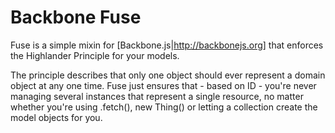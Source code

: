 # Backbone Fuse

Fuse is a simple mixin for [Backbone.js|http://backbonejs.org] that enforces the Highlander Principle for your models.

The principle describes that only one object should ever represent a domain object at any one time. Fuse just ensures that - based on ID - you're never managing several instances that represent a single resource, no matter whether you're using .fetch(), new Thing() or letting a collection create the model objects for you.